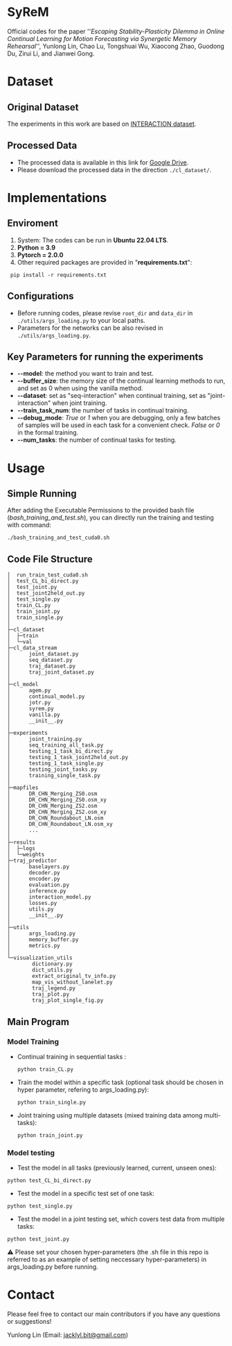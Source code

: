 # SyReM

Official codes for the paper ''_Escaping Stability-Plasticity Dilemma in Online Continual Learning for Motion Forecasting via Synergetic Memory Rehearsal_'', Yunlong Lin, Chao Lu, Tongshuai Wu, Xiaocong Zhao, Guodong Du, Zirui Li, and Jianwei Gong.


# Dataset
## Original Dataset
The experiments in this work are based on [INTERACTION dataset](https://interaction-dataset.com/).
## Processed Data
- The processed data is available in this link for [Google Drive](https://drive.google.com/drive/folders/1roEeNQJFz777DbPEMf21R3j2BQdRKecp?usp=drive_link).
- Please download the processed data in the direction ```./cl_dataset/```.

# Implementations
## Enviroment
1. System: The codes can be run in **Ubuntu 22.04 LTS**.
2. **Python = 3.9**
3. **Pytorch = 2.0.0**
4. Other required packages are provided in "**requirements.txt**":
```
 pip install -r requirements.txt
```
## Configurations
- Before running codes, please revise ```root_dir``` and ```data_dir``` in ```./utils/args_loading.py``` to your local paths.
- Parameters for the networks can be also revised in ```./utils/args_loading.py```.


## Key Parameters for running the experiments
- **--model**: the method you want to train and test.
- **--buffer_size**: the memory size of the continual learning methods to run, and set as 0 when using the vanilla method.
- **--dataset**: set as "seq-interaction" when continual training, set as "joint-interaction" when joint training.
- **--train_task_num**: the number of tasks in continual training.
- **--debug_mode**: _True_ or _1_ when you are debugging, only a few batches of samples will be used in each task for a convenient check. _False_ or _0_ in the formal training.
-  **--num_tasks**: the number of continual tasks for testing.


# Usage 

## Simple Running
After adding the Executable Permissions to the provided bash file (_bash_training_and_test.sh_), you can directly run the training and testing with command:
```
./bash_training_and_test_cuda0.sh
```
## Code File Structure
```text
│  run_train_test_cuda0.sh
│  test_CL_bi_direct.py
│  test_joint.py
│  test_joint2held_out.py
│  test_single.py
│  train_CL.py
│  train_joint.py
│  train_single.py
│
├─cl_dataset
│  ├─train
│  └─val
├─cl_data_stream
│      joint_dataset.py
│      seq_dataset.py
│      traj_dataset.py
│      traj_joint_dataset.py
│
├─cl_model
│      agem.py
│      continual_model.py
│      jotr.py
│      syrem.py
│      vanilla.py
│      __init__.py
│
├─experiments
│      joint_training.py
│      seq_training_all_task.py
│      testing_1_task_bi_direct.py
│      testing_1_task_joint2held_out.py
│      testing_1_task_single.py
│      testing_joint_tasks.py
│      training_single_task.py
│
├─mapfiles
│      DR_CHN_Merging_ZS0.osm
│      DR_CHN_Merging_ZS0.osm_xy
│      DR_CHN_Merging_ZS2.osm
│      DR_CHN_Merging_ZS2.osm_xy
│      DR_CHN_Roundabout_LN.osm
│      DR_CHN_Roundabout_LN.osm_xy
│      ...
│
├─results
│  ├─logs
│  └─weights
├─traj_predictor
│      baselayers.py
│      decoder.py
│      encoder.py
│      evaluation.py
│      inference.py
│      interaction_model.py
│      losses.py
│      utils.py
│      __init__.py
│
├─utils
│      args_loading.py
│      memory_buffer.py
│      metrics.py
│
└─visualization_utils
        dictionary.py
        dict_utils.py
        extract_original_tv_info.py
        map_vis_without_lanelet.py
        traj_legend.py
        traj_plot.py
        traj_plot_single_fig.py
```
## Main Program

### Model Training

- Continual training in sequential tasks :
  ```
  python train_CL.py
  ```

- Train the model within a specific task (optional task should be chosen in hyper parameter, refering to args_loading.py):
  ```
  python train_single.py
  ```
- Joint training using multiple datasets (mixed training data among multi-tasks):
  ```
  python train_joint.py
  ```

### Model testing

- Test the model in all tasks (previously learned, current, unseen ones):
```
python test_CL_bi_direct.py
```

- Test the model in a specific test set of one task:
```
python test_single.py
```

- Test the model in a joint testing set, which covers test data from multiple tasks:
```
python test_joint.py
```

⚠ Please set your chosen hyper-parameters (the .sh file in this repo is referred to as an example of setting neccessary hyper-parameters) in args_loading.py before running.


# Contact
Please feel free to contact our main contributors if you have any questions or suggestions!

Yunlong Lin (Email: jacklyl.bit@gmail.com)
